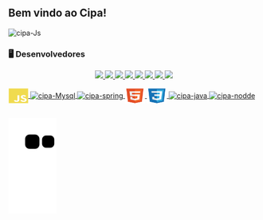 
## Bem vindo ao Cipa!
<img align="center" alt="cipa-Js" height="300" width="300" src="https://i.imgur.com/HcLNjzn.png" class="logo">

### 🖥 Desenvolvedores

<div align="center">
  <a href="https://github.com/alunojoas">
  <img height="150em" src="https://github-readme-stats.vercel.app/api?username=alunojoas&show_icons=true&theme=dark&include_all_commits=true&count_private=true"/>
  <img height="150em" src="https://github-readme-stats.vercel.app/api/top-langs/?username=alunojoas&layout=compact&langs_count=7&theme=dark"/>
   <a href="https://github.com/jadeilsonm">
  <img height="150em" src="https://github-readme-stats.vercel.app/api?username=jadeilsonm&show_icons=true&theme=dark&include_all_commits=true&count_private=true"/>
  <img height="150em" src="https://github-readme-stats.vercel.app/api/top-langs/?username=jadeilsonm&layout=compact&langs_count=7&theme=dark"/>
  <a href="https://github.com/LaviniaX">
  <img height="150em" src="https://github-readme-stats.vercel.app/api?username=LaviniaX&show_icons=true&theme=dark&include_all_commits=true&count_private=true"/>
  <img height="150em" src="https://github-readme-stats.vercel.app/api/top-langs/?username=LaviniaX&layout=compact&langs_count=7&theme=dark"/>
  <img height="150em" src="https://github-readme-stats.vercel.app/api?username=Andrielly091&show_icons=true&theme=dark&include_all_commits=true&count_private=true"/>
  <img height="150em" src="https://github-readme-stats.vercel.app/api/top-langs/?username=Andrielly091&layout=compact&langs_count=7&theme=dark"/>
</div>
     
</div>
<div style="display: inline_block"><br>
  <img align="center" alt="cipa-Js" height="30" width="40" src="https://raw.githubusercontent.com/devicons/devicon/master/icons/javascript/javascript-plain.svg">
  <img align="center" alt="cipa-Mysql" height="30" width="40" src="https://cdn.jsdelivr.net/gh/devicons/devicon/icons/mysql/mysql-original-wordmark.svg">
  <img align="center" alt="cipa-spring" height="30" width="40" src="https://cdn.jsdelivr.net/gh/devicons/devicon/icons/spring/spring-original.svg">
  <img align="center" alt="cipa-HTML" height="30" width="40" src="https://raw.githubusercontent.com/devicons/devicon/master/icons/html5/html5-original.svg">
  <img align="center" alt="cipa-CSS" height="30" width="40" src="https://raw.githubusercontent.com/devicons/devicon/master/icons/css3/css3-original.svg">
  <img align="center" alt="cipa-java" height="30" width="40" src="https://cdn.jsdelivr.net/gh/devicons/devicon/icons/java/java-original-wordmark.svg">
  <img align="center" alt="cipa-nodde" height="30" width="40" src="https://cdn.jsdelivr.net/gh/devicons/devicon/icons/nodejs/nodejs-original.svg">
  
  ##
 
<div> 
 
  ![Snake animation](https://github.com/rafaballerini/rafaballerini/blob/output/github-contribution-grid-snake.svg)
 
</div>
